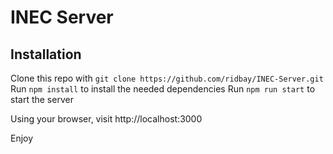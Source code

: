 # INEC Server

## Installation
Clone this repo with ```git clone https://github.com/ridbay/INEC-Server.git```
Run ```npm install``` to install the needed dependencies
Run ```npm run start``` to start the server


Using your browser, visit http://localhost:3000

Enjoy